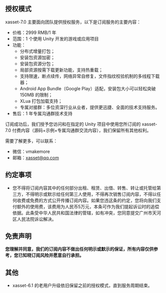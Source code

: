 <!-- docs/license.md -->
## 授权模式

xasset-7.0 主要面向团队提供授权服务，以下是订阅服务的主要内容：

- 价格：2999 RMB/1 年
- 范围：1 个使用 Unity 开发的游戏或应用项目
- 功能：
    - 分布式增量打包；
    - 安装包资源加密；
    - 安装包资源分包；
    - 局部资源按需下载更新功能，支持热重载；
    - 支持限速，断点续传，网络异常自修复，文件指纹校验机制的多线程下载器；
    - Android App Bundle（Google Play）适配，安装包大小可以轻松突破 150MB 的限制；
    - XLua 打包加载支持；
    - 专属对接群：多位资深行业从业者，提供更迅捷、全面的技术支持服务。
- 售后：1 年专属沟通群技术支持

订阅成功后，我们授予您访问和在指定的 Unity 项目中使用您所订阅的 xasset-7.0 付费内容（源码+示例+专属沟通群交流内容），我们保留所有其他权利。

需要了解更多，可以联系：

- 微信：vmakemore
- 邮箱：xasset@qq.com

## 约定事项

- 您不得将订阅内容其中的任何部分出租、租赁、出借、转售、转让或托管给第三方，不得明示或默示给任何第三人使用，不得再次销售订阅内容，不得以任何收费或免费的方式公开传播订阅内容。如果您违这条的约定，您将向我们支付额外的使用费，该费用为人民币5万元，本条可作为我们提起诉讼时的追偿依据。此条受中华人民共和国法律的管辖，如有冲突，您同意提交广州市天河区人民法院诉讼解决。

## 免责声明

**您理解并同意，我们的订阅内容不做出任何明示或默示的保证，所有内容仅供参考，您已知晓订阅风险并愿意自行承担。**

## 其他

- xasset-6.1 的老用户升级依旧保留之前的授权模式，直到服务周期结束。